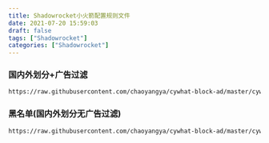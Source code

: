 ```yaml
---
title: Shadowrocket小火箭配置规则文件
date: 2021-07-20 15:59:03
draft: false
tags: ["Shadowrocket"]
categories: ["Shadowrocket"]
---
```


### 国内外划分+广告过滤
```bash
https://raw.githubusercontent.com/chaoyangya/cywhat-block-ad/master/cywhat-block-ad.conf
```

### 黑名单(国内外划分无广告过滤)
```bash
https://raw.githubusercontent.com/chaoyangya/cywhat-block-ad/master/cywhat-no-block-ad.conf
```
